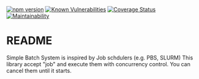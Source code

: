 [![npm version](https://badge.fury.io/js/simple-batch-system.svg)](https://badge.fury.io/js/simple-batch-system)
[![Known Vulnerabilities](https://snyk.io/test/github/so5/sbs/badge.svg)](https://snyk.io/test/github/so5/sbs)
[![Coverage Status](https://coveralls.io/repos/github/so5/sbs/badge.svg?branch=master)](https://coveralls.io/github/so5/sbs?branch=master)
[![Maintainability](https://api.codeclimate.com/v1/badges/8f3c0ea00e755ae31081/maintainability)](https://codeclimate.com/github/so5/sbs/maintainability)

# README #
Simple Batch System is inspired by Job schdulers (e.g. PBS, SLURM)
This library accept "job" and execute them with concurrency control.
You can cancel them until it starts.
